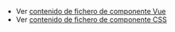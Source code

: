  - Ver [contenido de fichero de componente Vue](./zcollapsible.vue)
 - Ver [contenido de fichero de componente CSS](./zcollapsible.css)
